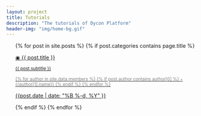 ```yaml
---
layout: project
title: Tutorials
description: "The tutorials of Dycon Platform"
header-img: "img/home-bg.gif"
---
```


<!-- {% for WP in site.data.WP%}
<hr>
<h1>{{WP[1].name}}</h1>
<hr>

<ul>
{% for post in site.posts %}
{% if post.categories contains page.title %}

{% if post.WP == WP[0] %}
<li>
<div class="post-preview">
    <a href="{{ post.url | prepend: site.baseurl }}" style="display: block">
        <p class="post-title"> {{ post.title }}
        </p>
        {% if post.subtitle %}
        <small><p class="post-subtitle">{{ post.subtitle }}</p></small> 
        {% endif %}

        {{ site.data.members[post.author].name }}
    </a>
</div>
</li>

{% endif %}
{% endif %}
{% endfor %}
</ul>
{% endfor %}  -->




<ul>
{% for post in site.posts %}
{% if post.categories contains page.title %}

<li style="list-style-type:none">
    <div class="post-preview">
            <a href="{{ post.url | prepend: site.baseurl }}" style="display: block">
            <p class="post-title"> &#9673; {{ post.title }} <small><p class="post-subtitle">{{ post.subtitle }}</p></small></p>
                <small style="color:grey">
                {% for author in site.data.members %}
                        {% if post.author contains author[0] %}
                            &#9702; {{author[1].name}} 
                        {% endif %}
                {% endfor %}
                </small>
            <p>{{post.date | date: "%B %-d, %Y" }}</p>    
            </a>
    </div>
</li>

{% endif %}
{% endfor %}
</ul> 
